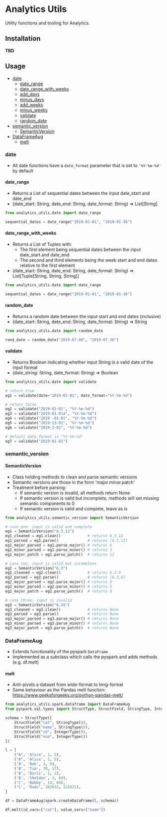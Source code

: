 Analytics Utils
===================================================

Utility functions and tooling for Analytics.

## Installation
**TBD**

## Usage

- [date](#date)
    - [date_range](#date_range)
    - [date_range_with_weeks](#date_range_with_weeks)
    - [add_days](#add_days)
    - [minus_days](#minus_days)
    - [add_weeks](#add_weeks)
    - [minus_weeks](#minus_weeks)
    - [validate](#validate)
    - [random_date](#random_date)
- [semantic_version](#semantic_version)
    - [SemanticVersion](#SemanticVersion)
- [DataFrameAug](#DataFrameAug)
    - [melt](#melt)
    
### date 
- All date functions have a `date_format` parameter that is set to `'%Y-%m-%d'` by default

#### date_range
- Returns a List of sequential dates between the input date_start and date_end
- (date_start: String, date_end: String, date_format: String) => List[String]

```python
from analytics_utils.date import date_range

sequential_dates = date_range("2019-01-01", "2019-01-30")
```

#### date_range_with_weeks
- Returns a List of Tuples with:
    - The first element being sequential dates between the input date_start and date_end
    - The second and third elements being the week start and end dates relative to the first element
- (date_start: String, date_end: String, date_format: String) => List[Tuple[String, String, String]]

```python
from analytics_utils.date import date_range

sequential_dates = date_range("2019-01-01", "2019-01-30")
```

#### random_date
- Returns a random date between the input start and end dates (inclusive)
- (date_start: String, date_end: String, date_format: String) => String

```python
from analytics_utils.date import random_date

rand_date = random_date("2019-07-08", "2019-07-30")
```

#### validate 
- Returns Boolean indicating whether input String is a valid date of the input format
- (date_string: String, date_format: String) => Boolean

```python
from analytics_utils.date import validate

# return true
eg1 = validate(date="2019-01-01", date_format="%Y-%m-%d")

# return false
eg2 = validate("2019-01-01", "%Y-%m-%d")
eg3 = validate("2019-01-01a", "%Y-%m-%d")
eg4 = validate("2019 -01-01", "%Y-%m-%d")
eg5 = validate("2019-13-01", "%Y-%m-%d")
eg6 = validate("2019-3-01", "%Y-%m-%d")

# default date_format is "%Y-%m-%d"
eg7 = validate("2019-01-01")
```


### semantic_version

#### SemanticVersion
- Class holding methods to clean and parse semantic versions
- Semantic versions are those in the form 'major.minor.patch'
- Treatment before parsing:
    - If semantic version is invalid, all methods return None
    - If semantic version is valid but incomplete, methods will set missing semantic components to 0
    - If semantic version is valid and complete, leave as is

```python
from analytics_utils.semantic_version import SemanticVersion

# case one: input is valid and complete 
eg1 = SemanticVersion("6.3.12")
eg1_cleaned = eg1.clean()            # returns 6.3.12
eg1_parsed = eg1.parse()             # returns [6,3,12]
eg1_major_parsed = eg1.parse_major() # returns 6
eg1_minor_parsed = eg1.parse_minor() # returns 3
eg1_major_patch = eg1.parse_patch()  # returns 12

# case two: input is valid but incomplete
eg2 = SemanticVersion("6.3")
eg2_cleaned = eg2.clean()            # returns 6.3.0
eg2_parsed = eg2.parse()             # returns [6,3,0]
eg2_major_parsed = eg2.parse_major() # returns 6
eg2_minor_parsed = eg2.parse_minor() # returns 3
eg2_major_patch = eg2.parse_patch()  # returns 0

# case three: input is invalid
eg3 = SemanticVersion("6.3$")
eg3_cleaned = eg3.clean()            # returns None
eg3_parsed = eg3.parse()             # returns None
eg3_major_parsed = eg3.parse_major() # returns None
eg3_minor_parsed = eg3.parse_minor() # returns None
eg3_major_patch = eg3.parse_patch()  # returns None
```


### DataFrameAug
- Extends functionality of the pyspark `DataFrame`
- Implemented as a subclass which calls the pyspark and adds methods (e.g. df.melt) 

#### melt
- Anti-pivots a dataset from wide-format to long-format
- Same behaviour as the Pandas melt function: https://www.geeksforgeeks.org/python-pandas-melt/

```python
from analytics_utils.spark.dataframe import DataFrameAug
from pyspark.sql.types import StructType, StructField, StringType, IntegerType

schema = StructType([
    StructField("cat", StringType()),
    StructField("name", StringType()),
    StructField("id", IntegerType()),
    StructField("num", IntegerType())
])

l = [
    ("A", 'Alice', 1, 5),
    ("A", 'Alice', 1, 5),
    ('B', 'Bob', 3, 9),
    ('B', 'Tim', 70, 17),
    ('B', 'Boris', 1, 2),
    ('B', 'Sheldon', 3, 60),
    ('C', 'Bobby', 14, 60),
    ('C', 'Radu', 182832, 121821),
]

df = DataFrameAug(spark.createDataFrame(l, schema))

df.melt(id_vars=["cat"], value_vars=["name"])
```

